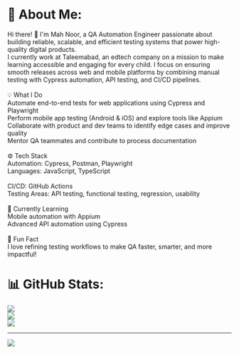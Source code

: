 # 💫 About Me:
Hi there! 👋 I'm Mah Noor, a QA Automation Engineer passionate about building reliable, scalable, and efficient testing systems that power high-quality digital products.<br>I currently work at Taleemabad, an edtech company on a mission to make learning accessible and engaging for every child. I focus on ensuring smooth releases across web and mobile platforms by combining manual testing with Cypress automation, API testing, and CI/CD pipelines.<br><br>💡 What I Do<br>Automate end-to-end tests for web applications using Cypress and Playwright<br>Perform mobile app testing (Android & iOS) and explore tools like Appium<br>Collaborate with product and dev teams to identify edge cases and improve quality<br>Mentor QA teammates and contribute to process documentation<br><br>⚙️ Tech Stack<br>Automation: Cypress, Postman, Playwright<br>Languages: JavaScript, TypeScript<br><br>CI/CD: GitHub Actions<br>Testing Areas: API testing, functional testing, regression, usability<br><br>🌱 Currently Learning<br>Mobile automation with Appium<br>Advanced API automation using Cypress<br><br>🚀 Fun Fact<br>I love refining testing workflows to make QA faster, smarter, and more impactful!

# 📊 GitHub Stats:
![](https://github-readme-stats.vercel.app/api?username=mah-noor1&theme=dark&hide_border=false&include_all_commits=false&count_private=false)<br/>
![](https://nirzak-streak-stats.vercel.app/?user=mah-noor1&theme=dark&hide_border=false)<br/>
![](https://github-readme-stats.vercel.app/api/top-langs/?username=mah-noor1&theme=dark&hide_border=false&include_all_commits=false&count_private=false&layout=compact)

---
[![](https://visitcount.itsvg.in/api?id=mah-noor1&icon=0&color=0)](https://visitcount.itsvg.in)

<!-- Proudly created with GPRM ( https://gprm.itsvg.in ) -->
